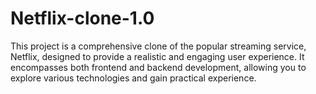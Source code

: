 # Netflix-clone-1.0
This project is a comprehensive clone of the popular streaming service, Netflix, designed to provide a realistic and engaging user experience. It encompasses both frontend and backend development, allowing you to explore various technologies and gain practical experience.
